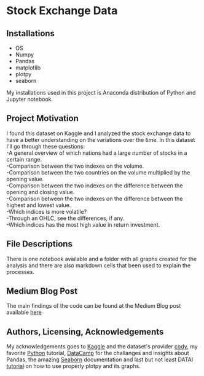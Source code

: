 # Stock Exchange Data 

## Installations 
- OS
- Numpy
- Pandas 
- matplotlib
- plotpy
- seaborn

My installations used in this project is Anaconda distribution of Python and Jupyter notebook.


## Project Motivation
I found this dataset on Kaggle and I analyzed the stock exchange data to have a better understanding on the variations over the time. 
In this dataset I'll go through these questions:  <br />
-A general overview of which nations had a large number of stocks in a certain range.  <br />
-Comparison between the two indexes on the volume.  <br />
-Comparison between the two countries on the volume multiplied by the opening value.  <br />
-Comparison between the two indexes on the difference between the opening and closing value. <br />
-Comparison between the two indexes on the difference between the highest and lowest value. <br />
-Which indices is more volatile? <br />
-Through an OHLC, see the differences, if any.  <br />
-Which indices has the most high value in return investment.  <br />

## File Descriptions
There is one notebook available and a folder with all graphs created for the analysis and there are also markdown cells that been used to explain the processes.

## Medium Blog Post 
The main findings of the code can be found at the Medium Blog post available [here](https://medium.com/@isma.ali1993/stock-exchange-analysis-661230ca13aa)

## Authors, Licensing, Acknowledgements
My acknowledgements goes to [Kaggle](https://www.kaggle.com/datasets/mattiuzc/stock-exchange-data) and the dataset's provider [cody](https://www.kaggle.com/mattiuzc), my favorite [Python](https://docs.python.org/3/tutorial/) tutorial, 
[DataCamp](https://app.datacamp.com/learn) for the challanges and insights about Pandas, 
the amazing [Seaborn](https://seaborn.pydata.org/generated/seaborn.lineplot.html) documentation and last but not least DATAI [tutorial](https://www.kaggle.com/code/kanncaa1/plotly-tutorial-for-beginners) on how to use properly plotpy and its graphs.
